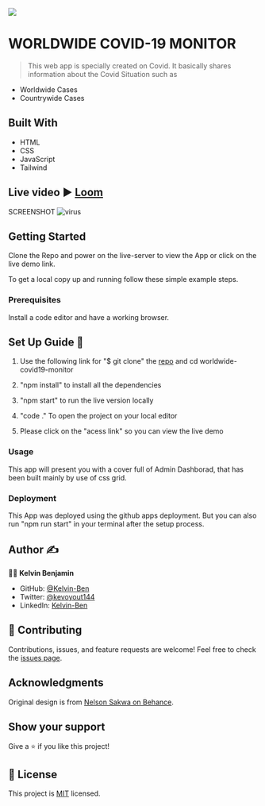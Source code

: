 ![](https://img.shields.io/badge/Microverse-blueviolet)

# WORLDWIDE COVID-19 MONITOR
> This web app is specially created on Covid. It basically shares information about the Covid Situation such as

- Worldwide Cases
- Countrywide Cases

## Built With

- HTML
- CSS
- JavaScript
- Tailwind


## Live video :arrow_forward: [Loom](https://www.loom.com/share/364cee520a0b457585e2b5b7e1d663d3)

 
 SCREENSHOT
 ![virus](https://user-images.githubusercontent.com/85459676/203874063-27640c59-9cb4-4f4a-acb2-ebbcc7e1813e.png)



## Getting Started

Clone the Repo and power on the live-server to view the App or click on the live demo link.

To get a local copy up and running follow these simple example steps.

### Prerequisites

Install a code editor and have a working browser.

## Set Up Guide :page_facing_up: 

1. Use the following link for "$ git clone" the [repo](https://github.com/Kelvin-Ben/worldwide-covid19-monitor) and cd worldwide-covid19-monitor

2. "npm install" to install all the dependencies

3. "npm start" to run the live version locally

4. "code ." To open the project on your local editor

5. Please click on the "acess link" so you can view the live demo



### Usage

This app will present you with a cover full of Admin Dashborad, that has been built mainly by use of css grid.


### Deployment

This App was deployed using the github apps deployment. But you can also run "npm run start" in your terminal after the setup process.

## Author :writing_hand: 

:man_technologist:  **Kelvin Benjamin**

- GitHub: [@Kelvin-Ben](https://github.com/Kelvin-Ben)
- Twitter: [@kevoyout144](https://twitter.com/kevoyout144)
- LinkedIn: [Kelvin-Ben](https://www.linkedin.com/in/kelvinben/)

## 🤝 Contributing

Contributions, issues, and feature requests are welcome!
Feel free to check the [issues page](../../issues/).

## Acknowledgments
Original design is from [Nelson Sakwa on Behance](https://www.behance.net/sakwadesignstudio).

## Show your support

Give a ⭐️ if you like this project!

## 📝 License

This project is [MIT](./MIT.md) licensed.

